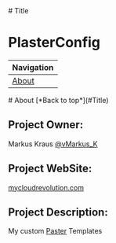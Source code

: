 <a name="Title">
# Title

PlasterConfig
=============

|Navigation|
|-----------------|
|[About](#About)|

<a name="About">
# About
[*Back to top*](#Title)

## Project Owner: 

Markus Kraus [@vMarkus_K](https://twitter.com/vMarkus_K)

## Project WebSite: 
[mycloudrevolution.com](http://mycloudrevolution.com/)

## Project Description:

My custom [Paster](https://github.com/PowerShell/Plaster) Templates
